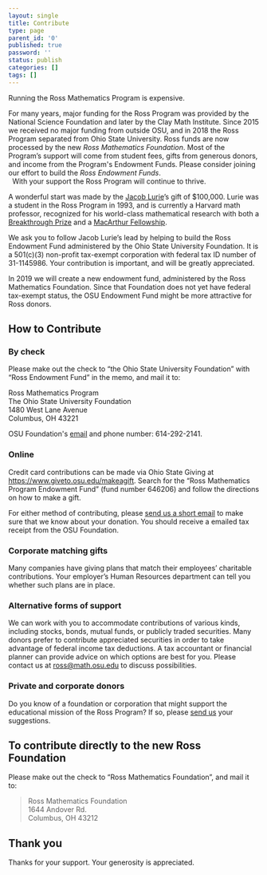 ```yaml
---
layout: single
title: Contribute
type: page
parent_id: '0'
published: true
password: ''
status: publish
categories: []
tags: []
---
```

Running the Ross Mathematics Program is expensive.

For many years, major funding for the Ross Program was provided by the National Science Foundation and later by the Clay Math Institute.  Since 2015 we received no major funding from outside OSU, and in 2018 the Ross Program separated from Ohio State University. Ross funds are now processed by the new <i>Ross Mathematics Foundation</i>. Most of the Program’s support will come from student fees, gifts from generous donors, and income from the Program's Endowment Funds. Please consider joining our effort to build the _Ross Endowment Funds_. <br>
&nbsp; With your support the Ross Program will continue to thrive.

A wonderful start was made by the [Jacob Lurie](http://en.wikipedia.org/wiki/Jacob_Lurie)’s gift of $100,000\. Lurie was a student in the Ross Program in 1993, and is currently a Harvard math professor, recognized for his world-class mathematical research with both a [Breakthrough Prize](http://en.wikipedia.org/wiki/Breakthrough_Prize_in_Mathematics) and a [MacArthur Fellowship](http://www.macfound.org/fellows/class/class-2014/).

We ask you to follow Jacob Lurie’s lead by helping to build the Ross Endowment Fund administered by the Ohio State University Foundation. It is a 501(c)(3) non-profit tax-exempt corporation with federal tax ID number of 31-1145986. Your contribution is important, and will be greatly appreciated. 

In 2019 we will create a new endowment fund, administered by the Ross Mathematics Foundation.  Since that Foundation does not yet have federal tax-exempt status, the OSU Endowment Fund might be more attractive for Ross donors. 

## How to Contribute

### By check

Please make out the check to “the Ohio State University Foundation” with “Ross Endowment Fund” in the memo, and mail it to:

Ross Mathematics Program<br>
The Ohio State University Foundation<br>
1480 West Lane Avenue<br>
Columbus, OH 43221

OSU Foundation's [email](mailto:gifts@osu.edu) and phone number: 614-292-2141.

### Online

Credit card contributions can be made via Ohio State Giving at https://www.giveto.osu.edu/makeagift. Search for the “Ross Mathematics Program Endowment Fund” (fund number 646206) and follow the directions on how to make a gift.  

For either method of contributing, please [send us a short email](mailto:ross@math.osu.edu) to make sure that we know about your donation. You should receive a emailed tax receipt from the OSU Foundation.

### Corporate matching gifts

Many companies have giving plans that match their employees’ charitable contributions. Your employer’s Human Resources department can tell you whether such plans are in place.

### Alternative forms of support

We can work with you to accommodate contributions of various kinds, including stocks, bonds, mutual funds, or publicly traded securities. Many donors prefer to contribute appreciated securities in order to take advantage of federal income tax deductions. A tax accountant or financial planner can provide advice on which options are best for you. Please contact us at [ross@math.osu.edu](mailto:ross@math.osu.edu) to discuss possibilities.

### Private and corporate donors

Do you know of a foundation or corporation that might support the educational mission of the Ross Program? If so, please [send us](mailto:ross@math.osu.edu) your suggestions.

## To contribute directly to the new Ross Foundation

Please make out the check to “Ross Mathematics Foundation”, and mail it to:

> Ross Mathematics Foundation  
> 1644 Andover Rd.  
> Columbus, OH 43212

## Thank you

Thanks for your support. Your generosity is appreciated.
